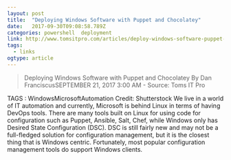 ```yaml
---
layout: post 
title:  "Deploying Windows Software with Puppet and Chocolatey" 
date:   2017-09-30T09:08:58.789Z 
categories: powershell  deployment
link: http://www.tomsitpro.com/articles/deploy-windows-software-puppet-chocolatey,1-3658.html 
tags:
  - links
ogtype: article 
---
```


> Deploying Windows Software with Puppet and Chocolatey
By Dan FranciscusSEPTEMBER 21, 2017 3:00 AM - Source: Toms IT Pro
     
TAGS : WindowsMicrosoftAutomation
Credit: Shutterstock
We live in a world of IT automation and currently, Microsoft is behind Linux in terms of having DevOps tools. There are many tools built on Linux for using code for configuration such as Puppet, Ansible, Salt, Chef, while Windows only has Desired State Configuration (DSC). DSC is still fairly new and may not be a full-fledged solution for configuration management, but it is the closest thing that is Windows centric. Fortunately, most popular configuration management tools do support Windows clients.

